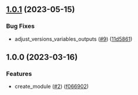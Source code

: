 ## [1.0.1](https://github.com/justtrackio/terraform-aws-ecs-alarm-scheduled/compare/v1.0.0...v1.0.1) (2023-05-15)


### Bug Fixes

* adjust_versions_variables_outputs ([#9](https://github.com/justtrackio/terraform-aws-ecs-alarm-scheduled/issues/9)) ([11d5861](https://github.com/justtrackio/terraform-aws-ecs-alarm-scheduled/commit/11d5861cf9683cfb536ef59b9710d7dd602aa860))

## 1.0.0 (2023-03-16)


### Features

* create_module ([#2](https://github.com/justtrackio/terraform-aws-ecs-alarm-scheduled/issues/2)) ([f066902](https://github.com/justtrackio/terraform-aws-ecs-alarm-scheduled/commit/f066902bf74dc508fe94a824912d65bb70e22659))
